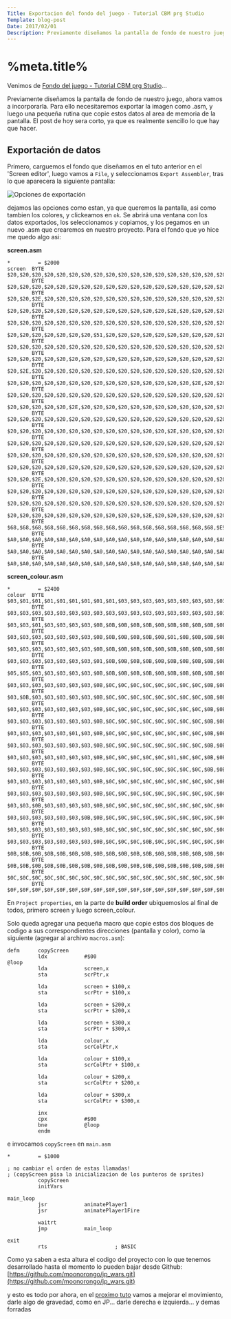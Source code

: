 ```yaml
---
Title: Exportacion del fondo del juego - Tutorial CBM prg Studio
Template: blog-post
Date: 2017/02/01
Description: Previamente diseñamos la pantalla de fondo de nuestro juego, ahora vamos a incorporarla...
---
```


# %meta.title%

Venimos de [Fondo del juego - Tutorial CBM prg Studio](%base_url%/blog/fondo)...

Previamente diseñamos la pantalla de fondo de nuestro juego, ahora vamos a incorporarla. Para ello necesitaremos exportar la imagen como .asm, y luego una pequeña rutina que copie estos datos al area de memoria de la pantalla. El post de hoy sera corto, ya que es realmente sencillo lo que hay que hacer. 

## Exportación de datos

Primero, carguemos el fondo que diseñamos en el tuto anterior en el 'Screen editor', luego vamos a `File`, y seleccionamos `Export Assembler`, tras lo que aparecera la siguiente pantalla: 

![Opciones de exportación](%base_url%/assets/images/fondo/export1.jpg)

dejamos las opciones como estan, ya que queremos la pantalla, asi como tambien los colores, y clickeamos en `ok`. Se abrirá una ventana con los datos exportados, los seleccionamos y copiamos, y los pegamos en un nuevo .asm que crearemos en nuestro proyecto. Para el fondo que yo hice me quedo algo asi: 

**screen.asm**
~~~~~~~~
*         = $2000
screen  BYTE    $20,$20,$20,$20,$20,$20,$20,$20,$20,$20,$20,$20,$20,$20,$20,$20,$20,$20,$20,$20,$20,$20,$20,$20,$20,$20,$20,$20,$20,$20,$20,$20,$74,$20,$20,$20,$20,$20,$20,$20
        BYTE    $20,$20,$20,$20,$20,$20,$20,$20,$20,$20,$20,$20,$20,$20,$20,$20,$20,$20,$20,$20,$20,$2E,$20,$20,$20,$20,$20,$20,$20,$20,$20,$20,$74,$0A,$05,$14,$10,$01,$03,$20
        BYTE    $20,$20,$2E,$20,$20,$20,$20,$20,$20,$20,$20,$20,$20,$20,$20,$20,$20,$20,$20,$20,$20,$20,$20,$20,$20,$20,$20,$20,$20,$20,$20,$20,$74,$20,$17,$01,$12,$13,$21,$20
        BYTE    $20,$20,$20,$20,$20,$20,$20,$20,$20,$20,$20,$20,$20,$2E,$20,$20,$20,$20,$20,$20,$20,$20,$20,$20,$20,$20,$20,$20,$20,$2E,$20,$20,$74,$20,$20,$20,$20,$20,$20,$20
        BYTE    $20,$20,$20,$20,$20,$20,$20,$20,$20,$20,$20,$20,$20,$20,$20,$20,$20,$20,$20,$20,$20,$20,$20,$20,$20,$20,$20,$20,$20,$20,$20,$20,$74,$20,$20,$20,$20,$20,$20,$20
        BYTE    $20,$20,$20,$20,$20,$20,$20,$51,$20,$20,$20,$20,$20,$20,$20,$20,$20,$2E,$20,$20,$20,$20,$20,$20,$20,$20,$2E,$20,$20,$20,$20,$20,$74,$0A,$10,$20,$31,$20,$20,$20
        BYTE    $20,$20,$20,$20,$20,$20,$20,$20,$20,$20,$20,$20,$20,$20,$20,$20,$20,$20,$20,$20,$20,$20,$20,$20,$20,$20,$20,$20,$20,$20,$20,$20,$74,$20,$20,$20,$20,$20,$20,$20
        BYTE    $20,$20,$20,$20,$20,$20,$20,$20,$20,$20,$20,$20,$20,$20,$20,$20,$20,$20,$20,$20,$20,$20,$20,$20,$20,$20,$20,$20,$20,$20,$20,$20,$74,$08,$09,$14,$20,$20,$31,$30
        BYTE    $20,$2E,$20,$20,$20,$20,$20,$20,$20,$20,$20,$20,$20,$20,$20,$20,$20,$20,$20,$20,$20,$20,$20,$20,$20,$20,$20,$20,$20,$20,$20,$20,$74,$06,$15,$05,$0C,$20,$39,$39
        BYTE    $20,$20,$20,$20,$20,$20,$20,$20,$20,$20,$20,$20,$20,$20,$20,$2E,$20,$20,$20,$20,$20,$20,$20,$20,$20,$20,$20,$20,$20,$20,$20,$20,$74,$20,$20,$20,$20,$20,$20,$20
        BYTE    $20,$20,$20,$20,$20,$20,$20,$20,$20,$20,$20,$20,$20,$20,$20,$20,$20,$20,$20,$20,$20,$20,$20,$20,$20,$20,$20,$20,$20,$20,$20,$20,$74,$20,$20,$20,$20,$20,$20,$20
        BYTE    $20,$20,$20,$20,$20,$2E,$20,$20,$20,$20,$20,$20,$20,$20,$20,$20,$20,$20,$20,$20,$20,$2E,$20,$20,$20,$20,$20,$20,$20,$20,$20,$20,$74,$20,$20,$20,$20,$20,$20,$20
        BYTE    $20,$20,$20,$20,$20,$20,$20,$20,$20,$20,$20,$20,$20,$20,$20,$20,$20,$20,$20,$20,$20,$20,$20,$20,$20,$20,$20,$20,$20,$20,$20,$20,$74,$0A,$10,$20,$32,$20,$20,$20
        BYTE    $20,$20,$20,$20,$20,$20,$20,$20,$20,$20,$20,$20,$20,$2E,$20,$20,$20,$20,$20,$20,$20,$20,$20,$20,$20,$20,$20,$20,$20,$2E,$20,$20,$74,$20,$20,$20,$20,$20,$20,$20
        BYTE    $20,$20,$20,$20,$20,$20,$20,$20,$20,$20,$20,$20,$20,$20,$20,$20,$20,$20,$20,$20,$20,$20,$20,$20,$20,$20,$20,$20,$20,$20,$20,$20,$74,$08,$09,$14,$20,$20,$31,$35
        BYTE    $20,$20,$20,$20,$20,$20,$20,$20,$20,$20,$20,$20,$20,$20,$20,$20,$20,$20,$20,$20,$20,$20,$20,$20,$20,$20,$20,$20,$20,$20,$20,$20,$74,$06,$15,$05,$0C,$20,$32,$35
        BYTE    $20,$20,$20,$20,$20,$20,$20,$20,$20,$20,$20,$20,$20,$20,$20,$20,$20,$20,$20,$20,$20,$20,$E9,$DF,$20,$20,$20,$20,$20,$20,$20,$20,$74,$20,$20,$20,$20,$20,$20,$20
        BYTE    $20,$20,$2E,$20,$20,$20,$20,$20,$20,$20,$20,$20,$20,$20,$20,$20,$20,$20,$20,$20,$20,$E9,$A0,$A0,$DF,$20,$20,$20,$20,$20,$20,$20,$74,$20,$20,$20,$20,$20,$20,$20
        BYTE    $20,$20,$20,$20,$20,$20,$20,$20,$20,$20,$20,$20,$20,$20,$20,$20,$20,$20,$20,$20,$E9,$A0,$A0,$A0,$A0,$DF,$20,$20,$20,$20,$20,$2E,$74,$20,$20,$20,$20,$20,$20,$20
        BYTE    $20,$20,$20,$20,$20,$20,$20,$20,$20,$20,$20,$20,$20,$20,$20,$20,$20,$20,$20,$E9,$A0,$A0,$A0,$A0,$A0,$A0,$DF,$20,$20,$20,$20,$20,$74,$20,$20,$20,$20,$20,$20,$20
        BYTE    $20,$20,$20,$20,$20,$20,$20,$20,$20,$20,$20,$2E,$20,$20,$20,$20,$20,$20,$E9,$A0,$A0,$A0,$A0,$A0,$A0,$A0,$A0,$DF,$20,$20,$20,$20,$74,$20,$20,$20,$20,$20,$20,$20
        BYTE    $68,$68,$68,$68,$68,$68,$68,$68,$68,$68,$68,$68,$68,$68,$68,$68,$68,$E9,$A0,$A0,$A0,$A0,$A0,$A0,$A0,$A0,$A0,$A0,$DF,$68,$68,$68,$74,$02,$19,$20,$20,$20,$20,$20
        BYTE    $A0,$A0,$A0,$A0,$A0,$A0,$A0,$A0,$A0,$A0,$A0,$A0,$A0,$A0,$A0,$A0,$A0,$A0,$A0,$A0,$A0,$A0,$A0,$A0,$A0,$A0,$A0,$A0,$A0,$A0,$A0,$A0,$74,$20,$20,$20,$20,$20,$20,$20
        BYTE    $A0,$A0,$A0,$A0,$A0,$A0,$A0,$A0,$A0,$A0,$A0,$A0,$A0,$A0,$A0,$A0,$A0,$A0,$A0,$A0,$A0,$A0,$A0,$A0,$A0,$A0,$A0,$A0,$A0,$A0,$A0,$A0,$74,$0D,$13,$03,$09,$06,$15,$20
        BYTE    $A0,$A0,$A0,$A0,$A0,$A0,$A0,$A0,$A0,$A0,$A0,$A0,$A0,$A0,$A0,$A0,$A0,$A0,$A0,$A0,$A0,$A0,$A0,$A0,$A0,$A0,$A0,$A0,$A0,$A0,$A0,$A0,$74,$20,$20,$20,$20,$20,$20,$20
~~~~~~~~

**screen_colour.asm**
~~~~~~~~
*         = $2400
colour  BYTE    $03,$01,$01,$01,$01,$01,$01,$01,$01,$03,$03,$03,$03,$03,$03,$03,$03,$03,$03,$03,$03,$01,$01,$01,$01,$01,$01,$01,$01,$03,$03,$03,$07,$0C,$0C,$0C,$0C,$0C,$0C,$0C
        BYTE    $03,$03,$03,$03,$03,$03,$03,$03,$03,$03,$03,$03,$03,$03,$03,$03,$03,$03,$03,$03,$03,$01,$03,$03,$03,$03,$03,$03,$03,$03,$03,$03,$07,$05,$05,$05,$03,$03,$03,$0C
        BYTE    $03,$03,$01,$03,$03,$03,$03,$0B,$0B,$0B,$0B,$0B,$0B,$0B,$0B,$0B,$0B,$0B,$0B,$0B,$0B,$0B,$0B,$0B,$0B,$0B,$0B,$0B,$0B,$0B,$0B,$0B,$07,$0C,$0A,$0A,$0A,$0A,$0A,$0C
        BYTE    $03,$03,$03,$03,$03,$03,$03,$0B,$0B,$0B,$0B,$0B,$0B,$01,$0B,$0B,$0B,$0B,$0B,$0B,$0B,$0B,$0B,$0B,$0B,$0B,$0B,$0B,$0B,$01,$0B,$0B,$07,$0C,$0C,$01,$0F,$0F,$01,$0C
        BYTE    $03,$03,$03,$03,$03,$03,$03,$0B,$0B,$0B,$0B,$0B,$0B,$0B,$0B,$0B,$0B,$0B,$0B,$0B,$0B,$0B,$0B,$0B,$0B,$0B,$0B,$0B,$0B,$0B,$0B,$0B,$07,$01,$01,$01,$01,$01,$01,$01
        BYTE    $03,$03,$03,$03,$03,$03,$03,$01,$0B,$0B,$0B,$0B,$0B,$0B,$0B,$0B,$0B,$0B,$0B,$0B,$0B,$0B,$0B,$0B,$0B,$0B,$01,$0B,$0B,$0B,$0B,$0B,$07,$05,$05,$05,$05,$05,$05,$05
        BYTE    $05,$05,$03,$03,$03,$03,$03,$0B,$0B,$0B,$0B,$0B,$0B,$0B,$0B,$0B,$0B,$0B,$0B,$0B,$0B,$0B,$0B,$0B,$0B,$0B,$0B,$0B,$0B,$0B,$0B,$0B,$07,$01,$01,$01,$01,$01,$01,$01
        BYTE    $03,$03,$03,$03,$03,$03,$03,$0B,$0C,$0C,$0C,$0C,$0C,$0C,$0C,$0C,$0B,$0B,$0B,$0B,$0B,$0B,$0B,$0B,$0B,$0B,$0B,$0B,$0B,$0B,$0B,$0B,$07,$05,$05,$05,$01,$05,$05,$05
        BYTE    $03,$0B,$03,$03,$03,$03,$03,$0B,$0C,$0C,$0C,$0C,$0C,$0C,$0C,$0C,$0B,$0B,$0B,$0B,$0B,$0B,$0B,$0B,$0B,$0B,$0B,$0B,$0B,$0B,$0B,$0B,$07,$05,$05,$05,$05,$01,$05,$05
        BYTE    $03,$03,$03,$03,$03,$03,$03,$0B,$0C,$0C,$0C,$0C,$0C,$0C,$0C,$0C,$0B,$0B,$0B,$0B,$0B,$0B,$0B,$0B,$0B,$0B,$0B,$0B,$0B,$0B,$0B,$0B,$07,$01,$01,$01,$01,$01,$01,$01
        BYTE    $03,$03,$03,$03,$03,$03,$03,$0B,$0C,$0C,$0C,$0C,$0C,$0C,$0C,$0C,$0B,$0B,$0B,$0B,$0B,$0B,$0B,$0B,$0B,$0B,$0B,$0B,$0B,$0B,$0B,$0B,$07,$05,$05,$05,$05,$05,$05,$05
        BYTE    $03,$03,$03,$03,$03,$01,$03,$0B,$0C,$0C,$0C,$0C,$0C,$0C,$0C,$0C,$0B,$0B,$0B,$0B,$0B,$01,$0B,$0B,$0B,$0B,$0B,$0B,$0B,$0B,$0B,$0B,$07,$01,$01,$01,$01,$01,$01,$01
        BYTE    $03,$03,$03,$03,$03,$03,$03,$0B,$0C,$0C,$0C,$0C,$0C,$0C,$0C,$0C,$0B,$0B,$0B,$0B,$0B,$0B,$0B,$0B,$0B,$0B,$0B,$0B,$0B,$0B,$0B,$0B,$07,$03,$03,$03,$03,$03,$03,$03
        BYTE    $03,$03,$03,$03,$03,$03,$03,$0B,$0C,$0C,$0C,$0C,$0C,$01,$0C,$0C,$0B,$0B,$0B,$0B,$0B,$0B,$0B,$0B,$0B,$0B,$0B,$0B,$0B,$01,$0C,$0C,$07,$01,$01,$01,$01,$01,$01,$01
        BYTE    $03,$03,$03,$03,$03,$03,$03,$0B,$0C,$0C,$0C,$0C,$0C,$0C,$0C,$0C,$0B,$0B,$0B,$0B,$0B,$0B,$0B,$0B,$0B,$0B,$0B,$0B,$0B,$0C,$0C,$0C,$07,$03,$03,$03,$03,$03,$03,$03
        BYTE    $03,$03,$03,$03,$03,$03,$03,$0B,$0C,$0C,$0C,$0C,$0C,$0C,$0C,$0C,$0C,$0B,$0B,$0B,$0B,$0B,$0B,$0B,$0B,$0B,$0B,$0B,$0B,$0C,$0C,$0C,$07,$03,$03,$03,$03,$03,$03,$03
        BYTE    $03,$03,$03,$03,$03,$03,$03,$0B,$0C,$0C,$0C,$0C,$0C,$0C,$0C,$0C,$0C,$0C,$0C,$0C,$0C,$0C,$0C,$0B,$0B,$0B,$0B,$0B,$0B,$0C,$0C,$0C,$07,$01,$01,$01,$01,$01,$01,$01
        BYTE    $03,$03,$0B,$03,$03,$03,$03,$0B,$0C,$0C,$0C,$0C,$0C,$0C,$0C,$0C,$0C,$0C,$0C,$0C,$0C,$0C,$0C,$0B,$0B,$0B,$0B,$0B,$0B,$0C,$0C,$0C,$07,$01,$01,$01,$01,$01,$01,$01
        BYTE    $03,$03,$03,$03,$03,$03,$0B,$0B,$0C,$0C,$0C,$0C,$0C,$0C,$0C,$0C,$0C,$0C,$0C,$0C,$0C,$0C,$0C,$0B,$0B,$0B,$0B,$0B,$0B,$0C,$0C,$0B,$07,$01,$01,$01,$01,$01,$01,$01
        BYTE    $03,$03,$03,$03,$03,$03,$03,$0B,$0C,$0C,$0C,$0C,$0C,$0C,$0C,$0C,$0C,$0C,$0C,$0C,$0C,$0C,$0C,$0B,$0B,$0B,$0B,$0B,$0B,$0C,$0C,$0C,$07,$01,$01,$01,$01,$01,$01,$01
        BYTE    $03,$03,$03,$03,$03,$03,$03,$0B,$0C,$0C,$0C,$0B,$0C,$0C,$0C,$0C,$0C,$0C,$0C,$0C,$0C,$0C,$0C,$0B,$0B,$0B,$0B,$0B,$0B,$0C,$0C,$0C,$07,$01,$01,$01,$01,$01,$01,$01
        BYTE    $0B,$0B,$0B,$0B,$0B,$0B,$0B,$0B,$0B,$0B,$0B,$0B,$0B,$0B,$0B,$0B,$0B,$0C,$0C,$0C,$0C,$0C,$0C,$0B,$0B,$0B,$0B,$0B,$0B,$0B,$0B,$0B,$07,$07,$07,$0C,$0C,$0C,$0C,$0C
        BYTE    $0B,$0B,$0B,$0B,$0B,$0B,$0B,$0B,$0B,$0B,$0B,$0B,$0B,$0B,$0B,$0B,$0B,$0B,$0B,$0B,$0B,$0B,$0B,$0B,$0B,$0B,$0B,$0B,$0B,$0B,$0B,$0B,$07,$0C,$0C,$0C,$0C,$0C,$0C,$0C
        BYTE    $0C,$0C,$0C,$0C,$0C,$0C,$0C,$0C,$0C,$0C,$0C,$0C,$0C,$0C,$0C,$0C,$0C,$0C,$0C,$0C,$0C,$0C,$0C,$0C,$0C,$0C,$0C,$0C,$0C,$0C,$0C,$0C,$07,$07,$07,$07,$07,$07,$07,$0C
        BYTE    $0F,$0F,$0F,$0F,$0F,$0F,$0F,$0F,$0F,$0F,$0F,$0F,$0F,$0F,$0F,$0F,$0F,$0F,$0F,$0F,$0F,$0F,$0F,$0F,$0F,$0F,$0F,$0F,$0F,$0F,$0F,$0F,$07,$0C,$0C,$0C,$0C,$0C,$0C,$0C
~~~~~~~~

En `Project properties`, en la parte de **build order** ubiquemoslos al final de todos, primero screen y luego screen_colour. 

Solo queda agregar una pequeña macro que copie estos dos bloques de codigo a sus correspondientes direcciones (pantalla y color), como la siguiente (agregar al archivo `macros.asm`):

~~~~~~~~
defm      copyScreen
          ldx            #$00      
@loop          
          lda            screen,x  
          sta            scrPtr,x  

          lda            screen + $100,x  
          sta            scrPtr + $100,x  

          lda            screen + $200,x  
          sta            scrPtr + $200,x  

          lda            screen + $300,x  
          sta            scrPtr + $300,x  
          
          lda            colour,x  
          sta            scrColPtr,x

          lda            colour + $100,x  
          sta            scrColPtr + $100,x
          
          lda            colour + $200,x  
          sta            scrColPtr + $200,x
          
          lda            colour + $300,x  
          sta            scrColPtr + $300,x
          
          inx
          cpx            #$00       
          bne            @loop     
          endm
~~~~~~~~

e invocamos `copyScreen` en `main.asm`

~~~~~~~~
*         = $1000
        
; no cambiar el orden de estas llamadas!
; (copyScreen pisa la inicializacion de los punteros de sprites)
          copyScreen
          initVars

main_loop
          jsr            animatePlayer1
          jsr            animatePlayer1Fire
          
          waitrt
          jmp            main_loop 
          
exit
          rts                      ; BASIC
~~~~~~~~

Como ya saben a esta altura el codigo del proyecto con lo que tenemos desarrollado hasta el momento lo pueden bajar desde Github:  
[https://github.com/moonorongo/jp_wars.git](https://github.com/moonorongo/jp_wars.git)

y esto es todo por ahora, en el [proximo tuto](%base_url%/blog/animate_p1) vamos a mejorar el movimiento, darle algo de gravedad, como en JP... darle derecha e izquierda... y demas forradas
